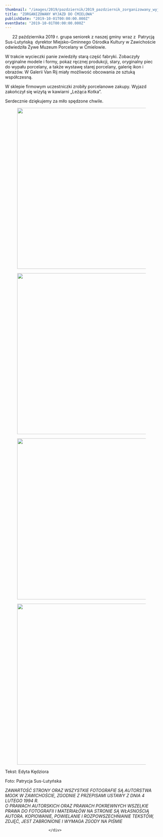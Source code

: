 ```yaml
---
thumbnail: "/images/2019/pazdziernik/2019_pazdziernik_zorganizowany_wyjazd_do_mielowa_2019_10_zorganizowany_wyjazd_do_mielowa_cm1.jpg"
title: "ZORGANIZOWANY WYJAZD DO ĆMIELOWA"
publishDate: "2019-10-01T00:00:00.000Z"
eventDate: "2019-10-01T00:00:00.000Z"
---
```


<div class="entry-content">
							
							
<p>&nbsp;&nbsp;&nbsp;&nbsp;&nbsp; 22 października 2019 r. grupa seniorek z
naszej gminy wraz z&nbsp; Patrycją
Sus-Lutyńską&nbsp; dyrektor Miejsko-Gminnego
Ośrodka Kultury w Zawichoście odwiedziła Żywe Muzeum Porcelany w Ćmielowie.</p>



<p>W trakcie wycieczki panie zwiedziły
starą część fabryki. Zobaczyły oryginalne modele i formy, pokaz ręcznej
produkcji, stary, oryginalny piec do wypału porcelany, a także wystawę starej
porcelany, galerię ikon i obrazów. W Galerii Van Rij miały możliwość obcowania
ze sztuką współczesną. </p>



<p>W sklepie firmowym uczestniczki
zrobiły porcelanowe zakupy. Wyjazd zakończył się wizytą w kawiarni „Leżąca
Kotka”. </p>



<p>Serdecznie dziękujemy za miło spędzone chwile.</p>



<figure class="wp-block-image"><img fetchpriority="high" decoding="async" width="800" height="531" src="/images/2019/pazdziernik/2019_pazdziernik_zorganizowany_wyjazd_do_mielowa_2019_10_zorganizowany_wyjazd_do_mielowa_cm1.jpg" alt="" class="wp-image-6967" srcset="/images/2019/pazdziernik/2019_pazdziernik_zorganizowany_wyjazd_do_mielowa_2019_10_zorganizowany_wyjazd_do_mielowa_cm1.jpg 800w, /images/2019/pazdziernik/cm1-300x199.jpg 300w, /images/2019/pazdziernik/cm1-768x510.jpg 768w" sizes="(max-width: 800px) 100vw, 800px"></figure>



<figure class="wp-block-image"><img decoding="async" width="800" height="531" src="/images/2019/pazdziernik/2019_pazdziernik_zorganizowany_wyjazd_do_mielowa_2019_10_zorganizowany_wyjazd_do_mielowa_cm2.jpg" alt="" class="wp-image-6968" srcset="/images/2019/pazdziernik/2019_pazdziernik_zorganizowany_wyjazd_do_mielowa_2019_10_zorganizowany_wyjazd_do_mielowa_cm2.jpg 800w, /images/2019/pazdziernik/cm2-300x199.jpg 300w, /images/2019/pazdziernik/cm2-768x510.jpg 768w" sizes="(max-width: 800px) 100vw, 800px"></figure>



<figure class="wp-block-image"><img decoding="async" width="800" height="531" src="/images/2019/pazdziernik/2019_pazdziernik_zorganizowany_wyjazd_do_mielowa_2019_10_zorganizowany_wyjazd_do_mielowa_cm3.jpg" alt="" class="wp-image-6969" srcset="/images/2019/pazdziernik/2019_pazdziernik_zorganizowany_wyjazd_do_mielowa_2019_10_zorganizowany_wyjazd_do_mielowa_cm3.jpg 800w, /images/2019/pazdziernik/cm3-300x199.jpg 300w, /images/2019/pazdziernik/cm3-768x510.jpg 768w" sizes="(max-width: 800px) 100vw, 800px"></figure>



<figure class="wp-block-image"><img loading="lazy" decoding="async" width="800" height="531" src="/images/2019/pazdziernik/2019_pazdziernik_zorganizowany_wyjazd_do_mielowa_2019_10_zorganizowany_wyjazd_do_mielowa_cm4.jpg" alt="" class="wp-image-6970" srcset="/images/2019/pazdziernik/2019_pazdziernik_zorganizowany_wyjazd_do_mielowa_2019_10_zorganizowany_wyjazd_do_mielowa_cm4.jpg 800w, /images/2019/pazdziernik/cm4-300x199.jpg 300w, /images/2019/pazdziernik/cm4-768x510.jpg 768w" sizes="(max-width: 800px) 100vw, 800px"></figure>



<p>Tekst: Edyta Kędziora</p>



<p>Foto: Patrycja Sus-Lutyńska</p>



<p><em>ZAWARTOŚĆ STRONY ORAZ WSZYSTKIE FOTOGRAFIE SĄ AUTORSTWA MGOK W ZAWICHOŚCIE, ZGODNIE Z PRZEPISAMI USTAWY Z DNIA 4 LUTEGO 1994 R.<br>O PRAWACH AUTORSKICH ORAZ PRAWACH POKREWNYCH WSZELKIE PRAWA DO FOTOGRAFII I MATERIAŁÓW NA STRONIE SĄ WŁASNOŚCIĄ AUTORA. KOPIOWANIE, POWIELANIE I ROZPOWSZECHNIANIE TEKSTÓW, ZDJĘĆ, JEST ZABRONIONE I WYMAGA ZGODY NA PIŚMIE</em></p>
						
						</div>

